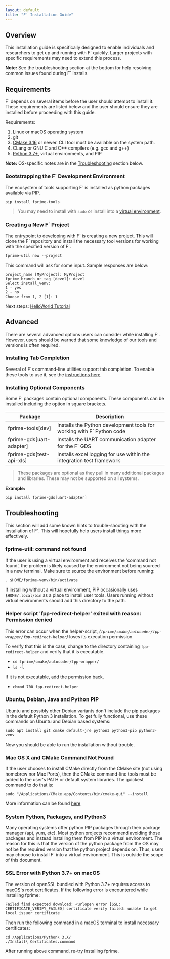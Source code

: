 ```yaml
---
layout: default
title: "F´ Installation Guide"
---
```


## Overview

This installation guide is specifically designed to enable individuals and researchers to get up and running with F´ quickly. Larger projects with specific requirements may need to extend this process.

**Note:** See the troubleshooting section at the bottom for help resolving common issues found during F´ installs.

## Requirements

F´ depends on several items before the user should attempt to install it. These requirements are listed below and the user should ensure they are installed before proceeding with this guide.

Requirements:

1. Linux or macOS operating system
2. git
3. [CMake 3.16](https://cmake.org/download/) or newer. CLI tool must be available on the system path.
4. CLang or GNU C and C++ compilers (e.g. gcc and g++)
5. [Python 3.7+](https://www.python.org/downloads/), virtual environments, and PIP

**Note:** OS-specific notes are in the [Troubleshooting](#Troubleshooting) section below.

### Bootstrapping the F´ Development Environment

The ecosystem of tools supporting F´ is installed as python packages available via PIP.

```
pip install fprime-tools
```

> You may need to install with `sudo` or install into a [virtual environment](https://packaging.python.org/en/latest/guides/installing-using-pip-and-virtual-environments/).

### Creating a New F´ Project

The entrypoint to developing with F´ is creating a new project. This will clone the F´ repository and install the necessary tool versions for working with the specified version of F´.
```
fprime-util new --project
```
This command will ask for some input. Sample responses are below:
```
project_name [MyProject]: MyProject
fprime_branch_or_tag [devel]: devel
Select install_venv:
1 - yes
2 - no
Choose from 1, 2 [1]: 1
```

Next steps: [HelloWorld Tutorial](https://fprime-community.github.io/fprime-tutorial-hello-world/)

## Advanced

There are several advanced options users can consider while installing F´. However, users should be warned that some knowledge of our tools and versions is often required.


### Installing Tab Completion

Several of F´s command-line utilities support tab completion. To enable these tools to use it, see the [instructions here](UsersGuide/user/autocomplete.md).


### Installing Optional Components

Some F´ packages contain optional components. These components can be installed including the option in square brackets.

| Package                  | Description |
|--------------------------|-------------|
| fprime-tools[dev]        | Installs the Python development tools for working with F´ Python code |
| fprime-gds[uart-adapter] | Installs the UART communication adapter for the F´ GDS |
| fprime-gds[test-api-xls] | Installs excel logging for use within the integration test framework |


> These packages are optional as they pull in many additional packages and libraries. These may not be supported on all systems.

**Example:**
```
pip install fprime-gds[uart-adapter]
```


## Troubleshooting

This section will add some known hints to trouble-shooting with the installation of F´. This will hopefully help users install things more effectively.

### fprime-util: command not found

If the user is using a virtual environment and receives the 'command not found', the problem is likely caused by the environment not being sourced in a new terminal. Make sure to source the environment before running:

```
. $HOME/fprime-venv/bin/activate
```

If installing without a virtual environment, PIP occasionally uses `$HOME/.local/bin` as a place to install user tools. Users running without virtual environments should add this directory to the path.

### Helper script 'fpp-redirect-helper' exited with reason: Permission denied

This error can occur when the helper-script, *(`fprime/cmake/autocoder/fpp-wrapper/fpp-redirect-helper`)* loses its execution permission.

To verify that this is the case, change to the directory containing `fpp-redirect-helper` and verify that it is executable.

* `cd fprime/cmake/autocoder/fpp-wrapper/`
* `ls -l`

If it is not executable, add the permission back.

* `chmod 700 fpp-redirect-helper`

### Ubuntu, Debian, Java and Python PIP

Ubuntu and possibly other Debian variants don't include the pip packages in the default Python 3 installation. To get fully functional, use these commands on Ubuntu and Debian based systems:

```
sudo apt install git cmake default-jre python3 python3-pip python3-venv
```

Now you should be able to run the installation without trouble.

### Mac OS X and CMake Command Not Found

If the user chooses to install CMake directly from the CMake site (not using homebrew nor Mac Ports), then the CMake command-line tools must be added to the user's PATH or default system libraries. The quickest command to do that is:

```
sudo "/Applications/CMake.app/Contents/bin/cmake-gui" --install
```

More information can be found [here](https://stackoverflow.com/questions/30668601/installing-cmake-command-line-tools-on-a-mac)

### System Python, Packages, and Python3

Many operating systems offer python PIP packages through their package manager (apt, yum, etc). Most python projects recommend avoiding those packages and instead installing them from PIP in a virtual environment. The reason for this is that the version of the python package from the OS may not be the required version that the python project depends on. Thus, users may choose to install F´ into a virtual environment. This is outside the scope of this document.

### SSL Error with Python 3.7+ on macOS

The version of openSSL bundled with Python 3.7+ requires access to macOS's root certificates. If the following error is  encountered while installing fprime: 

```
Failed find expected download: <urlopen error [SSL: CERTIFICATE_VERIFY_FAILED] certificate verify failed: unable to get  local issuer certificate
```

Then run the following command in a macOS terminal to install necessary certificates: 

```
cd /Applications/Python\ 3.X/
./Install\ Certificates.command
```

After running above command, re-try installing fprime.  
